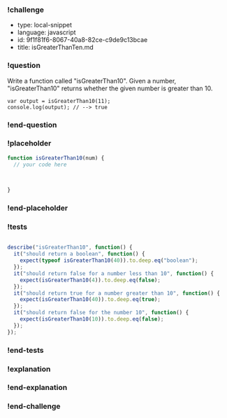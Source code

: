 ### !challenge

* type: local-snippet
* language: javascript
* id: 9f1f81f6-8067-40a8-82ce-c9de9c13bcae
* title: isGreaterThanTen.md

### !question

Write a function called "isGreaterThan10".
Given a number, "isGreaterThan10" returns whether the given number is greater than 10.

```
var output = isGreaterThan10(11);
console.log(output); // --> true
```

### !end-question

### !placeholder

```js
function isGreaterThan10(num) {
  // your code here
   

   
}
```

### !end-placeholder

### !tests

```js

describe("isGreaterThan10", function() {
  it("should return a boolean", function() {
    expect(typeof isGreaterThan10(40)).to.deep.eq("boolean");
  });
  it("should return false for a number less than 10", function() {
    expect(isGreaterThan10(4)).to.deep.eq(false);
  });
  it("should return true for a number greater than 10", function() {
    expect(isGreaterThan10(40)).to.deep.eq(true);
  });
  it("should return false for the number 10", function() {
    expect(isGreaterThan10(10)).to.deep.eq(false);
  });
});

```

### !end-tests

### !explanation

### !end-explanation

### !end-challenge
